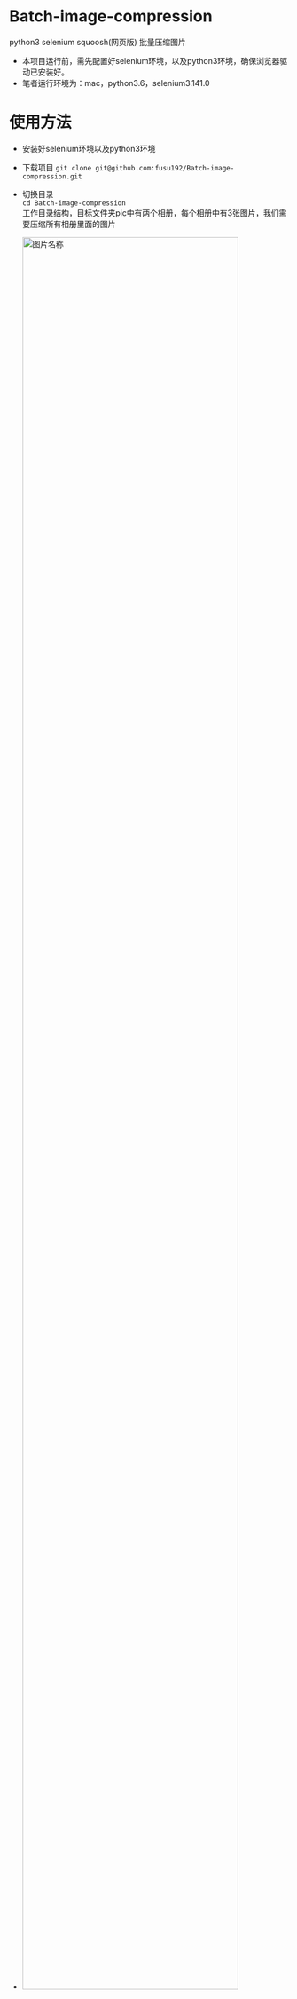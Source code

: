 # Batch-image-compression
python3 selenium squoosh(网页版) 批量压缩图片

- 本项目运行前，需先配置好selenium环境，以及python3环境，确保浏览器驱动已安装好。
- 笔者运行环境为：mac，python3.6，selenium3.141.0

# 使用方法
- 安装好selenium环境以及python3环境
- 下载项目
```git clone git@github.com:fusu192/Batch-image-compression.git```
- 切换目录
<br>```cd Batch-image-compression```<br>
工作目录结构，目标文件夹pic中有两个相册，每个相册中有3张图片，我们需要压缩所有相册里面的图片
- <img src="https://img2020.cnblogs.com/blog/1011634/202009/1011634-20200923205316536-1982696890.png" width = "90%" height = "90%" alt="图片名称" />
- 运行代码
```python3 compress_pic.py```

- 压缩过程视频链接（https://v.kuaishou.com/60ZJzZ）
- 具体步骤可参考以下博客（https://www.cnblogs.com/sea-stream/p/13721105.html）
